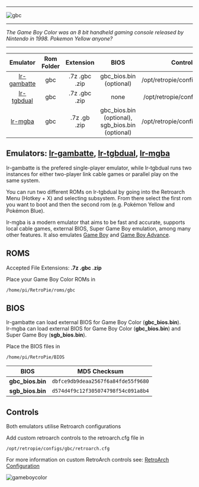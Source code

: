 ***
![gbc](https://cloud.githubusercontent.com/assets/10035308/12191836/672b3014-b596-11e5-9bbe-bcafd30bb402.png)
***
_The Game Boy Color was an 8 bit handheld gaming console released by Nintendo in 1998. Pokemon Yellow anyone?_

***

| Emulator | Rom Folder | Extension | BIOS |  Controller Config |
| :---: | :---: | :---: | :---: | :---: |
| [lr-gambatte](https://github.com/libretro/gambatte-libretro) | gbc  | .7z .gbc .zip | gbc_bios.bin (optional)| /opt/retropie/configs/gbc/retroarch.cfg |
| [lr-tgbdual](https://github.com/libretro/tgbdual-libretro) | gbc  | .7z .gbc .zip | none | /opt/retropie/configs/gb/retroarch.cfg |
| [lr-mgba](https://github.com/libretro/mgba) | gbc  | .7z .gb .zip | gbc_bios.bin (optional), sgb_bios.bin (optional) | /opt/retropie/configs/gbc/retroarch.cfg |

## Emulators: [lr-gambatte](https://github.com/libretro/gambatte-libretro), [lr-tgbdual](https://github.com/libretro/tgbdual-libretro),  [lr-mgba](https://github.com/libretro/mgba)

lr-gambatte is the prefered single-player emulator, while lr-tgbdual runs two instances for either two-player link cable games or parallel play on the same system. 

You can run two different ROMs on lr-tgbdual by going into the Retroarch Menu (Hotkey + X) and selecting subsystem. From there select the first rom you want to boot and then the second rom (e.g. Pokémon Yellow and Pokémon Blue).

lr-mgba is a modern emulator that aims to be fast and accurate, supports local cable games, external BIOS, Super Game Boy emulation, among many other features. It also emulates [Game Boy](Game-Boy) and [Game Boy Advance](Game-Boy-Advance).

## ROMS

Accepted File Extensions: **.7z .gbc .zip**

Place your Game Boy Color ROMs in
```
/home/pi/RetroPie/roms/gbc
```

## BIOS
lr-gambatte can load external BIOS for Game Boy Color (**gbc_bios.bin**).   
lr-mgba can load external BIOS for Game Boy Color (**gbc_bios.bin**) and Super Game Boy (**sgb_bios.bin**).

Place the BIOS files in
```
/home/pi/RetroPie/BIOS
```
| BIOS |  MD5 Checksum |
| :---: | :---: |
| **gbc_bios.bin** | `dbfce9db9deaa2567f6a84fde55f9680` |
| **sgb_bios.bin** | `d574d4f9c12f305074798f54c091a8b4` |

## Controls

Both emulators utilise Retroarch configurations

Add custom retroarch controls to the retroarch.cfg file in
```shell
/opt/retropie/configs/gbc/retroarch.cfg
```
For more information on custom RetroArch controls see: [RetroArch Configuration](RetroArch-Configuration)

![gameboycolor](https://cloud.githubusercontent.com/assets/10035308/7334404/bd65e496-eb4e-11e4-82e6-78494534d305.png)
